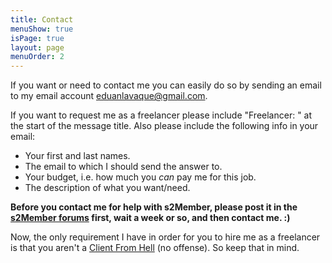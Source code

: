 ```yaml
---
title: Contact
menuShow: true
isPage: true
layout: page
menuOrder: 2
---
```

If you want or need to contact me you can easily do so by sending an email to my email account <eduanlavaque@gmail.com>.

If you want to request me as a freelancer please include "Freelancer: " at the start of the message title. Also please include the following info in your email:

- Your first and last names.
- The email to which I should send the answer to.
- Your budget, i.e. how much you *can* pay me for this job.
- The description of what you want/need.

**Before you contact me for help with s2Member, please post it in the [s2Member forums](http://www.s2member.com/forums/) first, wait a week or so, and then contact me. :)**

Now, the only requirement I have in order for you to hire me as a freelancer is that you aren't a [Client From Hell](http://clientsfromhell.net/) (no offense). So keep that in mind.

<!--
Lastly, if you just want to say thanks you can just send me an email saying so, although you can also do so using [Flattr](https://flattr.com/howflattrworks) or [Gittip](https://www.gittip.com/about/):

<script id='flattrbtn'>(function(i){var f,s=document.getElementById(i);f=document.createElement('iframe');f.src='//api.flattr.com/button/view/?uid=Greduan&button=compact&url='+encodeURIComponent(document.URL);f.title='Flattr';f.height=20;f.width=110;f.style.borderWidth=0;s.parentNode.insertBefore(f,s);})('flattrbtn');</script>

<iframe style="border: 0; margin: 0; padding: 0;"
		src="https://www.gittip.com/Greduan/widget.html"
		width="48pt" height="22pt"></iframe>
-->
